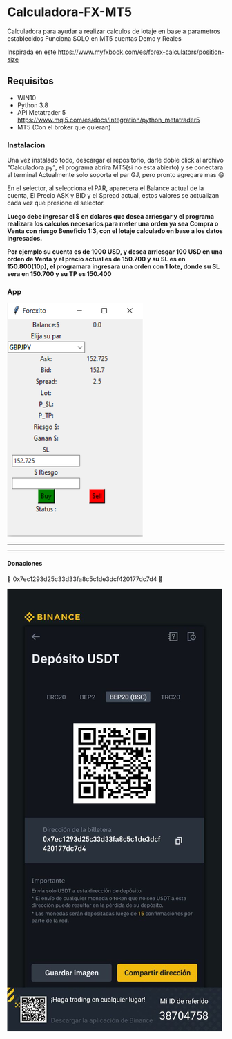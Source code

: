 # Calculadora-FX-MT5
Calculadora para ayudar a realizar calculos de lotaje en base a parametros establecidos
Funciona SOLO en MT5 cuentas Demo y Reales

Inspirada en este https://www.myfxbook.com/es/forex-calculators/position-size

## Requisitos

- WIN10
- Python 3.8
- API Metatrader 5 https://www.mql5.com/es/docs/integration/python_metatrader5
- MT5 (Con el broker que quieran)

### Instalacion
  Una vez instalado todo, descargar el repositorio, darle doble click al archivo "Calculadora.py", el programa abrira MT5(si no esta abierto) y se conectara al terminal
  Actualmente solo soporta el par GJ, pero pronto agregare mas 😄
  
  En el selector, al selecciona el PAR, aparecera el Balance actual de la cuenta, El Precio ASK y BID y el Spread actual, estos valores se actualizan cada vez que presione el selector.
  
  **Luego debe ingresar el $ en dolares que desea arriesgar y el programa realizara los calculos necesarios para meter una orden ya sea Compra o Venta con riesgo Beneficio 1:3, con el lotaje calculado en base a los datos ingresados.**
  
  **Por ejemplo su cuenta es de 1000 USD, y desea arriesgar 100 USD en una orden de Venta y el precio actual es de 150.700 y su SL es en 150.800(10p), el programara ingresara una orden con 1 lote, donde su SL sera en 150.700 y su TP es 150.400**
  
  

### App

![](https://github.com/cpfxcl/Calculadora-FX-MT5/blob/1f8621adb1b941e2948992d5f321a4a23ea543a4/cal.PNG)

-------------------------------------------------------------------------------------------------------

-------------------------------------------------------------------------------------------------------
#### Donaciones

:beers:
0x7ec1293d25c33d33fa8c5c1de3dcf420177dc7d4
:beers:


![](https://github.com/cpfxcl/Calculadora-FX-MT5/blob/99c92b035eaac95bf1f6de72f0a200158ee78642/wallet.jpeg)


